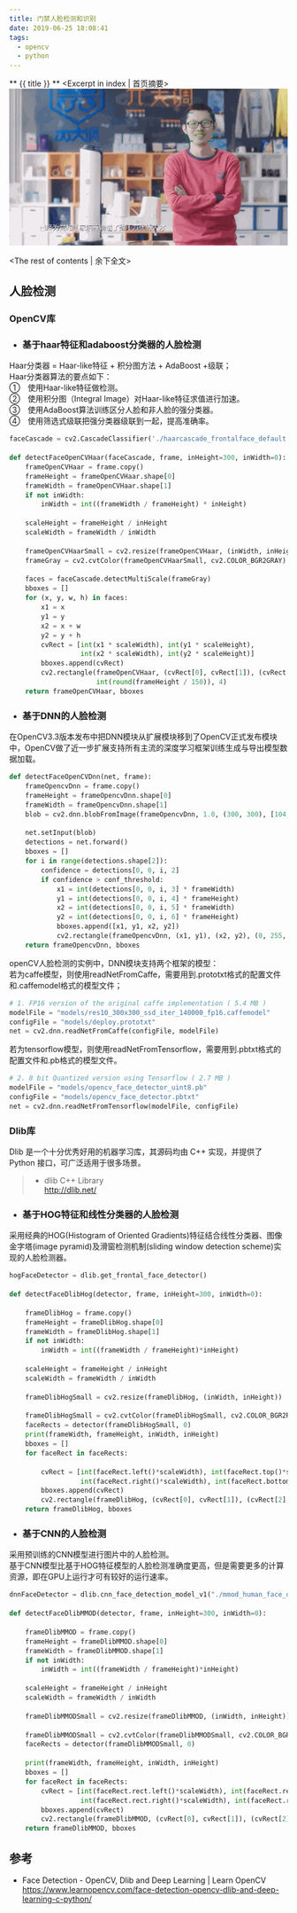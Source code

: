 ```yaml
---
title: 门禁人脸检测和识别
date: 2019-06-25 18:08:41
tags:
  - opencv
  - python
---
```

** {{ title }} ** <Excerpt in index | 首页摘要>
<img src="门禁人脸检测和识别\demo.gif">

<!-- more -->
<The rest of contents | 余下全文>


## 人脸检测

### OpenCV库
* ### 基于haar特征和adaboost分类器的人脸检测
Haar分类器 = Haar-like特征 + 积分图方法 + AdaBoost +级联；  
Haar分类器算法的要点如下：  
①　使用Haar-like特征做检测。  
②　使用积分图（Integral Image）对Haar-like特征求值进行加速。  
③　使用AdaBoost算法训练区分人脸和非人脸的强分类器。  
④　使用筛选式级联把强分类器级联到一起，提高准确率。 
``` python
faceCascade = cv2.CascadeClassifier('./haarcascade_frontalface_default.xml')

def detectFaceOpenCVHaar(faceCascade, frame, inHeight=300, inWidth=0):
    frameOpenCVHaar = frame.copy()
    frameHeight = frameOpenCVHaar.shape[0]
    frameWidth = frameOpenCVHaar.shape[1]
    if not inWidth:
        inWidth = int((frameWidth / frameHeight) * inHeight)

    scaleHeight = frameHeight / inHeight
    scaleWidth = frameWidth / inWidth

    frameOpenCVHaarSmall = cv2.resize(frameOpenCVHaar, (inWidth, inHeight))
    frameGray = cv2.cvtColor(frameOpenCVHaarSmall, cv2.COLOR_BGR2GRAY)

    faces = faceCascade.detectMultiScale(frameGray)
    bboxes = []
    for (x, y, w, h) in faces:
        x1 = x
        y1 = y
        x2 = x + w
        y2 = y + h
        cvRect = [int(x1 * scaleWidth), int(y1 * scaleHeight),
                  int(x2 * scaleWidth), int(y2 * scaleHeight)]
        bboxes.append(cvRect)
        cv2.rectangle(frameOpenCVHaar, (cvRect[0], cvRect[1]), (cvRect[2], cvRect[3]), (0, 255, 0),
                      int(round(frameHeight / 150)), 4)
    return frameOpenCVHaar, bboxes
```

* ### 基于DNN的人脸检测
在OpenCV3.3版本发布中把DNN模块从扩展模块移到了OpenCV正式发布模块中，OpenCV做了近一步扩展支持所有主流的深度学习框架训练生成与导出模型数据加载。 
``` python 
def detectFaceOpenCVDnn(net, frame):
    frameOpencvDnn = frame.copy()
    frameHeight = frameOpencvDnn.shape[0]
    frameWidth = frameOpencvDnn.shape[1]
    blob = cv2.dnn.blobFromImage(frameOpencvDnn, 1.0, (300, 300), [104, 117, 123], False, False)

    net.setInput(blob)
    detections = net.forward()
    bboxes = []
    for i in range(detections.shape[2]):
        confidence = detections[0, 0, i, 2]
        if confidence > conf_threshold:
            x1 = int(detections[0, 0, i, 3] * frameWidth)
            y1 = int(detections[0, 0, i, 4] * frameHeight)
            x2 = int(detections[0, 0, i, 5] * frameWidth)
            y2 = int(detections[0, 0, i, 6] * frameHeight)
            bboxes.append([x1, y1, x2, y2])
            cv2.rectangle(frameOpencvDnn, (x1, y1), (x2, y2), (0, 255, 0), int(round(frameHeight/150)), 8)
    return frameOpencvDnn, bboxes
```
openCV人脸检测的实例中，DNN模块支持两个框架的模型：   
若为caffe模型，则使用readNetFromCaffe，需要用到.prototxt格式的配置文件和.caffemodel格式的模型文件；  
``` python
# 1. FP16 version of the original caffe implementation ( 5.4 MB )
modelFile = "models/res10_300x300_ssd_iter_140000_fp16.caffemodel"
configFile = "models/deploy.prototxt"
net = cv2.dnn.readNetFromCaffe(configFile, modelFile)
```
若为tensorflow模型，则使用readNetFromTensorflow，需要用到.pbtxt格式的配置文件和.pb格式的模型文件。
``` python
# 2. 8 bit Quantized version using Tensorflow ( 2.7 MB )
modelFile = "models/opencv_face_detector_uint8.pb"
configFile = "models/opencv_face_detector.pbtxt"
net = cv2.dnn.readNetFromTensorflow(modelFile, configFile)
```

### Dlib库
Dlib 是一个十分优秀好用的机器学习库，其源码均由 C++ 实现，并提供了 Python 接口，可广泛适用于很多场景。  
> * dlib C++ Library  
> http://dlib.net/ 

* ### 基于HOG特征和线性分类器的人脸检测
采用经典的HOG(Histogram of Oriented Gradients)特征结合线性分类器、图像金字塔(image pyramid)及滑窗检测机制(sliding window detection scheme)实现的人脸检测器。
``` python
hogFaceDetector = dlib.get_frontal_face_detector()

def detectFaceDlibHog(detector, frame, inHeight=300, inWidth=0):

    frameDlibHog = frame.copy()
    frameHeight = frameDlibHog.shape[0]
    frameWidth = frameDlibHog.shape[1]
    if not inWidth:
        inWidth = int((frameWidth / frameHeight)*inHeight)

    scaleHeight = frameHeight / inHeight
    scaleWidth = frameWidth / inWidth

    frameDlibHogSmall = cv2.resize(frameDlibHog, (inWidth, inHeight))

    frameDlibHogSmall = cv2.cvtColor(frameDlibHogSmall, cv2.COLOR_BGR2RGB)
    faceRects = detector(frameDlibHogSmall, 0)
    print(frameWidth, frameHeight, inWidth, inHeight)
    bboxes = []
    for faceRect in faceRects:

        cvRect = [int(faceRect.left()*scaleWidth), int(faceRect.top()*scaleHeight),
                  int(faceRect.right()*scaleWidth), int(faceRect.bottom()*scaleHeight) ]
        bboxes.append(cvRect)
        cv2.rectangle(frameDlibHog, (cvRect[0], cvRect[1]), (cvRect[2], cvRect[3]), (0, 255, 0), int(round(frameHeight/150)), 4)
    return frameDlibHog, bboxes
```

* ### 基于CNN的人脸检测
采用预训练的CNN模型进行图片中的人脸检测。  
基于CNN模型比基于HOG特征模型的人脸检测准确度更高，但是需要更多的计算资源，即在GPU上运行才可有较好的运行速率。

``` python
dnnFaceDetector = dlib.cnn_face_detection_model_v1("./mmod_human_face_detector.dat")

def detectFaceDlibMMOD(detector, frame, inHeight=300, inWidth=0):

    frameDlibMMOD = frame.copy()
    frameHeight = frameDlibMMOD.shape[0]
    frameWidth = frameDlibMMOD.shape[1]
    if not inWidth:
        inWidth = int((frameWidth / frameHeight)*inHeight)

    scaleHeight = frameHeight / inHeight
    scaleWidth = frameWidth / inWidth

    frameDlibMMODSmall = cv2.resize(frameDlibMMOD, (inWidth, inHeight))

    frameDlibMMODSmall = cv2.cvtColor(frameDlibMMODSmall, cv2.COLOR_BGR2RGB)
    faceRects = detector(frameDlibMMODSmall, 0)

    print(frameWidth, frameHeight, inWidth, inHeight)
    bboxes = []
    for faceRect in faceRects:
        cvRect = [int(faceRect.rect.left()*scaleWidth), int(faceRect.rect.top()*scaleHeight),
                  int(faceRect.rect.right()*scaleWidth), int(faceRect.rect.bottom()*scaleHeight) ]
        bboxes.append(cvRect)
        cv2.rectangle(frameDlibMMOD, (cvRect[0], cvRect[1]), (cvRect[2], cvRect[3]), (0, 255, 0), int(round(frameHeight/150)), 4)
    return frameDlibMMOD, bboxes
```



## 参考
* Face Detection - OpenCV, Dlib and Deep Learning | Learn OpenCV  
https://www.learnopencv.com/face-detection-opencv-dlib-and-deep-learning-c-python/









